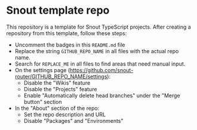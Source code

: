 <!-- REPLACE_ME -->
# Snout template repo

<!-- Uncomment this section

[![Current version][badge-version-image]][badge-version-link]
[![Bundle size][badge-bundle-image]][badge-bundle-link]
[![Build status][badge-build-image]][badge-build-link]
[![Test coverage][badge-coverage-image]][badge-coverage-link]

[badge-build-image]: https://img.shields.io/github/workflow/status/snout-router/GITHUB_REPO_NAME/CI?style=for-the-badge
[badge-build-link]: https://github.com/snout-router/GITHUB_REPO_NAME/actions/workflows/ci.yml
[badge-bundle-image]: https://img.shields.io/bundlephobia/minzip/@snout/GITHUB_REPO_NAME?style=for-the-badge
[badge-bundle-link]: https://bundlephobia.com/result?p=@snout/GITHUB_REPO_NAME
[badge-coverage-image]: https://img.shields.io/codecov/c/gh/snout-router/GITHUB_REPO_NAME?style=for-the-badge
[badge-coverage-link]: https://codecov.io/gh/snout-router/GITHUB_REPO_NAME
[badge-version-image]: https://img.shields.io/npm/v/@snout/GITHUB_REPO_NAME?label=%40snout%2FGITHUB_REPO_NAME&logo=npm&style=for-the-badge
[badge-version-link]: https://npmjs.com/package/@snout/GITHUB_REPO_NAME

-->

This repository is a template for Snout TypeScript projects. After creating a
repository from this template, follow these steps:

- Uncomment the badges in this `README.md` file
- Replace the string `GITHUB_REPO_NAME` in all files with the actual repo name.
- Search for `REPLACE_ME` in all files to find areas that need manual input.
- On the settings page (https://github.com/snout-router/GITHUB_REPO_NAME/settings):
  - Disable the "Wikis" feature
  - Disable the "Projects" feature
  - Enable "Automatically delete head branches" under the "Merge button" section
- In the "About" section of the repo:
  - Set the repo description and URL
  - Disable "Packages" and "Environments"
